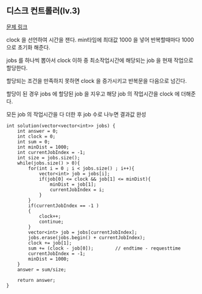 ## 디스크 컨트롤러(lv.3)

[문제 링크](https://programmers.co.kr/learn/courses/30/lessons/42627)

clock 을 선언하여 시간을 잰다. min타임에 최대값 1000 을 넣어 반복할때마다 1000으로 초기화 해준다. 

jobs 를 하나씩 뽑아서 clock 이하 중 최소작업시간에 해당되는 job 을 현재 작업으로 할당한다. 

할당되는 조건을 만족하지 못하면 clock 을 증가시키고 반복문을 다음으로 넘긴다.

할당이 된 경우 jobs 에 할당된 job 을 지우고 해당 job 의 작업시간을 clock 에 더해준다. 

모든 job 의 작업시간을 다 더한 후 job 수로 나누면 결과값 완성



```
int solution(vector<vector<int>> jobs) {
    int answer = 0;
    int clock = 0;
    int sum = 0;        
    int minDist = 1000;
    int currentJobIndex = -1;
    int size = jobs.size();    
    while(jobs.size() > 0){
        for(int i = 0 ; i < jobs.size() ; i++){
            vector<int> job = jobs[i];
            if(job[0] <= clock && job[1] <= minDist){                
                minDist = job[1];
                currentJobIndex = i;
            }                
        }        
        if(currentJobIndex == -1 )
        {
            clock++;
            continue;
        }
        vector<int> job = jobs[currentJobIndex];
        jobs.erase(jobs.begin() + currentJobIndex);
        clock += job[1];        
        sum += (clock - job[0]);        // endtime - requesttime        
        currentJobIndex = -1;
        minDist = 1000;
    }    
    answer = sum/size;    
    
    return answer;
}
```
